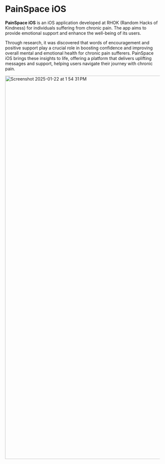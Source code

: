 # PainSpace iOS

**PainSpace iOS** is an iOS application developed at RHOK (Random Hacks of Kindness) for individuals suffering from chronic pain. The app aims to provide emotional support and enhance the well-being of its users.

Through research, it was discovered that words of encouragement and positive support play a crucial role in boosting confidence and improving overall mental and emotional health for chronic pain sufferers. PainSpace iOS brings these insights to life, offering a platform that delivers uplifting messages and support, helping users navigate their journey with chronic pain.

<img width="1248" alt="Screenshot 2025-01-22 at 1 54 31 PM" src="https://github.com/user-attachments/assets/644600a9-1d2e-4a38-ae96-bbcc125c310f" />
